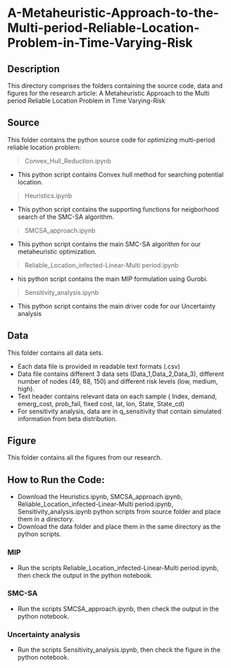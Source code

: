 # A-Metaheuristic-Approach-to-the-Multi-period-Reliable-Location-Problem-in-Time-Varying-Risk
## Description
This directory comprises the folders containing the source code, data and figures for the research article:
A Metaheuristic Approach to the Multi period Reliable Location Problem in Time Varying-Risk
## Source
This folder contains the python source code for optimizing multi-period reliable location problem:
> Convex_Hull_Reduction.ipynb
* This python script contains Convex hull method for searching potential location.
> Heuristics.ipynb
* This python script contains the supporting functions for neigborhood search of the SMC-SA algorithm.
> SMCSA_approach.ipynb
* This python script contains the main SMC-SA algorithm for our metaheuristic optimization.
> Reliable_Location_infected-Linear-Multi period.ipynb
* his python script contains the main MIP formulation using Gurobi.
> Sensitivity_analysis.ipynb
* This python script contains the main driver code for our Uncertainty analysis


## Data
This folder contains all data sets.

* Each data file is provided in readable text formats (.csv)
* Data file contains different 3 data sets (Data_1,Data_2,Data_3), different number of nodes (49, 88, 150) and different risk levels (low, medium, high).
* Text header contains relevant data on each sample ( Index,	demand,	emerg_cost,	prob_fail, fixed cost,	lat,	lon,	State,	State_cd)
* For sensitivity analysis, data are in q_sensitivity that contain simulated information from beta distribution.

## Figure
This folder contains all the figures from our research.

## How to Run the Code:
* Download the Heuristics.ipynb, SMCSA_approach.ipynb, Reliable_Location_infected-Linear-Multi period.ipynb, Sensitivity_analysis.ipynb python scripts from source folder and place them in a directory.
* Download the data folder and place them in the same directory as the python scripts.
### MIP
* Run the scripts Reliable_Location_infected-Linear-Multi period.ipynb, then check the output in the python notebook.
### SMC-SA
* Run the scripts SMCSA_approach.ipynb, then check the output in the python notebook.
### Uncertainty analysis
* Run the scripts Sensitivity_analysis.ipynb, then check the figure in the python notebook.
